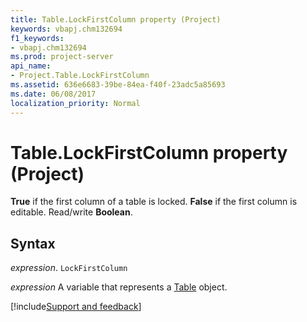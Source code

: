 ```yaml
---
title: Table.LockFirstColumn property (Project)
keywords: vbapj.chm132694
f1_keywords:
- vbapj.chm132694
ms.prod: project-server
api_name:
- Project.Table.LockFirstColumn
ms.assetid: 636e6683-39be-84ea-f40f-23adc5a85693
ms.date: 06/08/2017
localization_priority: Normal
---
```



# Table.LockFirstColumn property (Project)

 **True** if the first column of a table is locked. **False** if the first column is editable. Read/write **Boolean**.


## Syntax

_expression_. `LockFirstColumn`

_expression_ A variable that represents a [Table](./Project.Table.md) object.

[!include[Support and feedback](~/includes/feedback-boilerplate.md)]